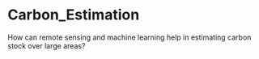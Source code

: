 # Carbon_Estimation
How can remote sensing and machine learning help in estimating carbon stock over large areas? 
